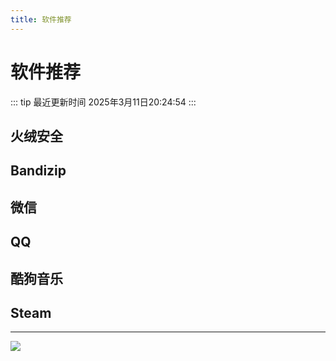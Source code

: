 ```yaml
---
title: 软件推荐
---
```


# 软件推荐

::: tip 最近更新时间
2025年3月11日20:24:54
:::

## 火绒安全

<Linkcard url="https://www.huorong.cn/person/person5" title="火绒安全软件6.0" description="免费国产杀毒软件，轻量高效，专注安全防护，用户体验良好。" logo="/Wincooa/image/App/hr.png"/>

## Bandizip

<Linkcard url="https://www.bandisoft.com/bandizip/" title="Bandizip" description="免费压缩软件，界面简洁直观，功能全面，支持多格式压缩和解压。" logo="/Wincooa/image/App/zip.png"/>

## 微信

<Linkcard url="https://weixin.qq.com/" title="微信" description="多功能社交平台，支持聊天、支付、公众号和小程序服务。" logo="/Wincooa/image/App/wx.png"/>

## QQ

<Linkcard url="https://im.qq.com/index/#downloadAnchor" title="QQ" description="综合性即时通讯工具，提供聊天、文件传输、在线游戏等。" logo="/Wincooa/image/App/qq.png"/>

## 酷狗音乐

<Linkcard url="https://download.kugou.com/" title="酷狗音乐" description="音乐播放软件，提供海量曲库、在线试听和下载服务。" logo="/Wincooa/image/App/kg.png"/>

## Steam

<Linkcard url="https://store.steampowered.com/about/" title="Steam" description="大型游戏平台，提供游戏购买、下载、在线社区和创意工坊。" logo="/Wincooa/image/App/st.png"/>

---

![](/img/vx.png)

